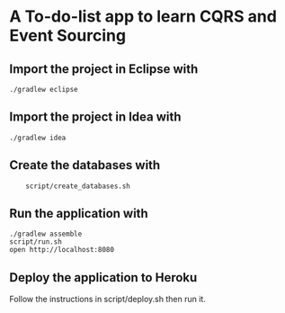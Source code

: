 
# A To-do-list app to learn CQRS and Event Sourcing


## Import the project in Eclipse with

    ./gradlew eclipse

## Import the project in Idea with

    ./gradlew idea

## Create the databases with

		script/create_databases.sh

## Run the application with

    ./gradlew assemble
    script/run.sh
    open http://localhost:8080

## Deploy the application to Heroku

Follow the instructions in script/deploy.sh then run it.

